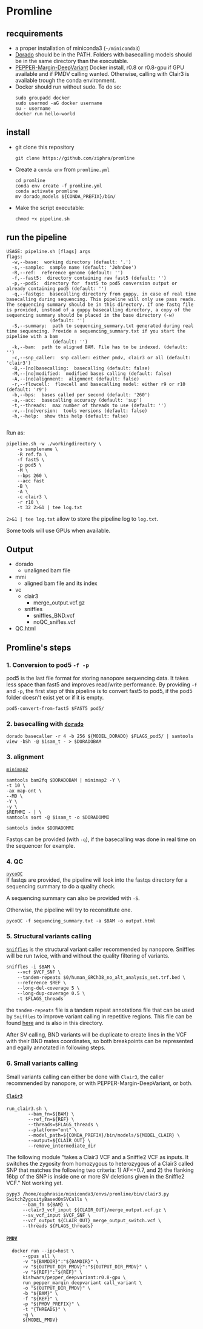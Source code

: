 # Promline

## recquirements 
- a proper installation of miniconda3 (`~/miniconda3`)
- [Dorado](https://github.com/nanoporetech/dorado) should be in the PATH. Folders with basecalling models should be in the same directory than the executable.
- [PEPPER-Margin-DeepVariant](https://github.com/kishwarshafin/pepper) Docker install, r0.8 or r0.8-gpu if GPU available and if PMDV calling wanted. Otherwise, calling with Clair3 is available trough the conda environment.
- Docker should run without sudo. To do so: 
  ```
  sudo groupadd docker
  sudo usermod -aG docker username
  su - username
  docker run hello-world
  ```
 
## install 
- git clone this repository
    ```
    git clone https://github.com/ziphra/promline
    ```

- Create a `conda env` from `promline.yml`
    ```
    cd promline
    conda env create -f promline.yml
    conda activate promline 
    mv dorado_models ${CONDA_PREFIX}/bin/
    ```
- Make the script executable:
    ```
    chmod +x pipeline.sh
    ``` 

## run the pipeline
```
USAGE: pipeline.sh [flags] args
flags:
  -w,--base:  working directory (default: '.')
  -s,--sample:  sample name (default: 'JohnDoe')
  -R,--ref:  reference genome (default: '')
  -f,--fast5:  directory containing raw fast5 (default: '')
  -p,--pod5:  directory for  fast5 to pod5 conversion output or already containing pod5 (default: '')
  -q,--fastqs:  basecalling directory from guppy, in case of real time basecalling during sequencing. This pipeline will only use pass reads. The sequencing summary should be in this directory. If one fastq file is provided, instead of a guppy basecalling directory, a copy of the sequencing summary should be placed in the base directory (-w)
                (default: '')
  -S,--summary:  path to sequencing_summary.txt generated during real time sequencing. Provide a sequencing_summary.txt if you start the pipeline with a bam
                 (default: '')
  -k,--bam:  path to aligned BAM. File has to be indexed. (default: '')
  -c,--snp_caller:  snp caller: either pmdv, clair3 or all (default: 'clair3')
  -B,--[no]basecalling:  basecalling (default: false)
  -M,--[no]modified:  modified bases calling (default: false)
  -A,--[no]alignment:  alignment (default: false)
  -r,--flowcell:  flowcell and basecalling model: either r9 or r10 (default: 'r9')
  -b,--bps:  bases called per second (default: '260')
  -a,--acc:  basecalling accuracy (default: 'sup')
  -t,--threads:  max number of threads to use (default: '')
  -v,--[no]version:  tools versions (default: false)
  -h,--help:  show this help (default: false)


```

Run as: 
```
pipeline.sh -w ./workingdirectory \
    -s samplename \
    -R ref.fa \
    -f fast5 \
    -p pod5 \
    -M \
    --bps 260 \
    --acc fast
    -B \
    -A \
    -c clair3 \
    -r r10 \
    -t 32 2>&1 | tee log.txt
```

`2>&1 | tee log.txt` allow to store the pipeline log to `log.txt`.

Some tools will use GPUs when available.

## Output
- dorado
  - unaligned bam file
- mmi
  - aligned bam file and its index
- vc
  - clair3
    - merge_output.vcf.gz
  - sniffles
    - sniffles_BND.vcf
    - noQC_snifles.vcf
- QC.html


## Promline's steps
### 1. Conversion to pod5 `-f -p`
pod5 is the last file format for storing nanopore sequencing data. It takes less space than fast5 and improves read/write performance.
By providing `-f` and `-p`, the first step of this pipeline is to convert fast5 to pod5, if the pod5 folder doesn't exist yet or if it is empty.

```
pod5-convert-from-fast5 $FAST5 pod5/
```

### 2. basecalling with [`dorado`](https://github.com/nanoporetech/dorado)
```
dorado basecaller -r 4 -b 256 ${MODEL_DORADO} $FLAGS_pod5/ | samtools view -bSh -@ $isam_t - > $DORADOBAM
```

### 3. alignment 
[`minimap2`](https://github.com/lh3/minimap2)

```
samtools bam2fq $DORADOBAM | minimap2 -Y \
-t 10 \
-ax map-ont \
--MD \
-Y \
-y \
$REFMMI - | \
samtools sort -@ $isam_t -o $DORADOMMI

samtools index $DORADOMMI 
```

Fastqs can be provided (with `-q`), if the basecalling was done in real time on the sequencer for example. 

### 4. QC 
[`pycoQC`](https://github.com/a-slide/pycoQC)   
If fastqs are provided, the pipeline will look into the fastqs directory for a sequencing summary to do a quality check.

A sequencing summary can also be provided with `-S`.

Otherwise, the pipeline will try to reconstitute one.

```
pycoQC -f sequencing_summary.txt -a $BAM -o output.html
```

### 5. Structural variants calling
[`Sniffles`](https://github.com/fritzsedlazeck/Sniffles) is the structural variant caller recommended by nanopore.
Sniffles will be run twice, with and without the quality filtering of variants.

```
sniffles -i $BAM \
	--vcf $VCF_SNF \
	--tandem-repeats $0/human_GRCh38_no_alt_analysis_set.trf.bed \
	--reference $REF \
    --long-del-coverage 5 \
    --long-dup-coverage 0.5 \
	-t $FLAGS_threads 
```

the `tandem-repeats` file is a tandem repeat annotations file that can be used by `Sniffles` to improve variant calling in repetitive regions. This file can be found [here](https://github.com/fritzsedlazeck/Sniffles/tree/master/annotations) and is also in this directory.

After SV calling, BND variants will be duplicate to create lines in the VCF with their BND mates coordinates, so both breakpoints can be represented and egally annotated in following steps.

### 6. Small variants calling
Small variants calling can either be done with `Clair3`, the caller recommended by nanopore, or with PEPPER-Margin-DeepVariant, or both.

#### [`Clair3`](https://github.com/HKU-BAL/Clair3)
``` 
run_clair3.sh \
	    --bam_fn=${BAM} \
	    --ref_fn=${REF} \
	    --threads=$FLAGS_threads \
	    --platform="ont" \
	    --model_path=${CONDA_PREFIX}/bin/models/${MODEL_CLAIR} \
	    --output=${CLAIR_OUT} \
	    --remove_intermediate_dir
```
The following module "takes a Clair3 VCF and a Sniffle2 VCF as inputs. It switches the zygosity from homozygous to heterozygous of a Clair3 called SNP that matches the following two criteria: 1) AF<=0.7, and 2) the flanking 16bp of the SNP is inside one or more SV deletions given in the Sniffle2 VCF." Not working yet.

```
pypy3 /home/euphrasie/miniconda3/envs/promline/bin/clair3.py SwitchZygosityBasedOnSVCalls \
      --bam_fn ${BAM} \
      --clair3_vcf_input ${CLAIR_OUT}/merge_output.vcf.gz \
      --sv_vcf_input $VCF_SNF \
      --vcf_output ${CLAIR_OUT}_merge_output_switch.vcf \
      --threads ${FLAGS_threads}
```

#### [`PMDV`](https://github.com/kishwarshafin/pepper)
  ```
    docker run --ipc=host \
	    --gpus all \
	    -v "${BAMDIR}":"${BAMDIR}" \
	    -v "${OUTPUT_DIR_PMDV}":"${OUTPUT_DIR_PMDV}" \
	    -v "${REF}":"${REF}" \
	    kishwars/pepper_deepvariant:r0.8-gpu \
	    run_pepper_margin_deepvariant call_variant \
	    -o "${OUTPUT_DIR_PMDV}" \
	    -b "${BAM}" \
	    -f "${REF}" \
	    -p "${PMDV_PREFIX}" \
	    -t "{THREADS}" \
	    -g \
	    ${MODEL_PMDV}
  ```
